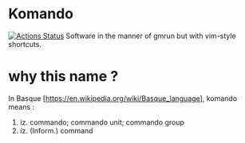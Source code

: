 # Komando
[![Actions Status](https://github.com/aitzkora/komando/workflows/D/badge.svg)](https://github.com/aitzkora/komando/actions)
Software in the manner of gmrun but with vim-style shortcuts.
# why this name ?
In Basque [https://en.wikipedia.org/wiki/Basque_language], komando means : 
1. iz. commando; commando unit; commando group
2. iz. (Inform.) command
